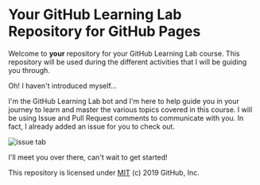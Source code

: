 # Your GitHub Learning Lab Repository for GitHub Pages

Welcome to **your** repository for your GitHub Learning Lab course. This repository will be used during the different activities that I will be guiding you through. 	

Oh! I haven't introduced myself...	

I'm the GitHub Learning Lab bot and I'm here to help guide you in your journey to learn and master the various topics covered in this course. I will be using Issue and Pull Request comments to communicate with you. In fact, I already added an issue for you to check out.	

![issue tab](https://lab.github.com/public/images/issue_tab.png)	

I'll meet you over there, can't wait to get started!	

This repository is licensed under [MIT](../LICENSE) (c) 2019 GitHub, Inc.
